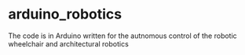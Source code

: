 # arduino_robotics
The code is in Arduino written for the autnomous control of the robotic wheelchair and architectural robotics

